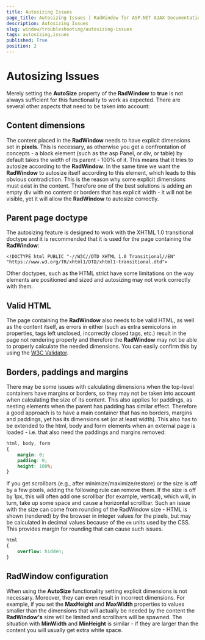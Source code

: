 ```yaml
---
title: Autosizing Issues
page_title: Autosizing Issues | RadWindow for ASP.NET AJAX Documentation
description: Autosizing Issues
slug: window/troubleshooting/autosizing-issues
tags: autosizing,issues
published: True
position: 2
---
```


# Autosizing Issues

Merely setting the **AutoSize** property of the **RadWindow** to **true** is not always sufficient for this functionality to work as expected. There are several other aspects that need to be taken into account:

## Content dimensions

The content placed in the **RadWindow** needs to have explicit dimensions set in **pixels**. This is necessary, as otherwise you get a confrontation of concepts - a block element (such as the asp Panel, or div, or table) by default takes the width of its parent - 100% of it. This means that it tries to autosize according to the **RadWindow**. In the same time we want the **RadWindow** to autosize itself according to this element, which leads to this obvious contradiction. This is the reason why some explicit dimensions must exist in the content. Therefore one of the best solutions is adding an empty div with no content or borders that has explicit width - it will not be visible, yet it will allow the **RadWindow** to autosize correctly.

## Parent page doctype

The autosizing feature is designed to work with the XHTML 1.0 transitional doctype and it is recommended that it is used for the page containing the **RadWindow**:

````ASP.NET
<!DOCTYPE html PUBLIC "-//W3C//DTD XHTML 1.0 Transitional//EN" "https://www.w3.org/TR/xhtml1/DTD/xhtml1-transitional.dtd">
````

Other doctypes, such as the HTML strict have some limitations on the way elements are positioned and sized and autosizing may not work correctly with them.

## Valid HTML

The page containing the **RadWindow** also needs to be valid HTML, as well as the content itself, as errors in either (such as extra semicolons in properties, tags left unclosed, incorrectly closed tags, etc.) result in the page not rendering properly and therefore the **RadWindow** may not be able to properly calculate the needed dimensions. You can easily confirm this by using the [W3C Validator](http://validator.w3.org/).

## Borders, paddings and margins

There may be some issues with calculating dimensions when the top-level containers have margins or borders, so they may not be taken into account when calculating the size of its content. This also applies for paddings, as nesting elements when the parent has padding has similar effect. Therefore a good approach is to have a main container that has no borders, margins and paddings, yet has its dimensions set (or at least width). This also has to be extended to the html, body and form elements when an external page is loaded - i.e. that also need the paddings and margins removed:

````CSS
html, body, form
{
	margin: 0;
	padding: 0;
	height: 100%;
}
````

If you get scrollbars (e.g., after minimize/maximize/restore) or the size is off by a few pixels, adding the following rule can remove them. If the size is off by 1px, this will often add one scrollbar (for example, vertical), which will, in turn, take up some space and cause a horizontal scrollbar. Such an issue with the size can come from rounding of the RadWindow size - HTML is shown (rendered) by the browser in integer values for the pixels, but may be calculated in decimal values because of the `em` units used by the CSS. This provides margin for rounding that can cause such issues.

````CSS
html
{
	overflow: hidden;
}
````

## RadWindow configuration

When using the **AutoSize** functionality setting explicit dimensions is not necessary. Moreover, they can even result in incorrect dimensions. For example, if you set the **MaxHeight** and **MaxWidth** properties to values smaller than the dimensions that will actually be needed by the content the **RadWindow's** size will be limited and scrollbars will be spawned. The situation with **MinWidth** and **MinHeight** is similar - if they are larger than the content you will usually get extra white space.

